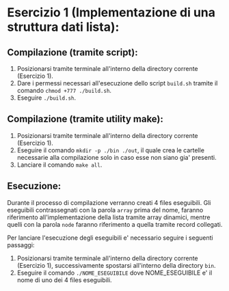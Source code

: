 # Esercizio 1 (Implementazione di una struttura dati lista):

## Compilazione (tramite script):
1. Posizionarsi tramite terminale all'interno della directory corrente (Esercizio 1).
2. Dare i permessi necessari all'esecuzione dello script `build.sh` tramite il comando `chmod +777 ./build.sh`.
3. Eseguire `./build.sh`.

## Compilazione (tramite utility make):
1. Posizionarsi tramite terminale all'interno della directory corrente (Esercizio 1).
2. Eseguire il comando `mkdir -p ./bin ./out`, il quale crea le cartelle necessarie alla compilazione solo in caso esse non siano gia' presenti.
3. Lanciare il comando `make all`.

## Esecuzione:
Durante il processo di compilazione verranno creati 4 files eseguibili.
Gli eseguibili contrassegnati con la parola `array` prima del nome, faranno riferimento all'implementazione della lista tramite array dinamici, mentre quelli con la parola `node` faranno riferimento a quella tramite record collegati.

Per lanciare l'esecuzione degli eseguibili e' necessario seguire i seguenti passaggi:
1. Posizionarsi tramite terminale all'interno della directory corrente (Esercizio 1), successivamente spostarsi all'interno della directory `bin`.
2. Eseguire il comando `./NOME_ESEGUIBILE` dove NOME_ESEGUIBILE e' il nome di uno dei 4 files eseguibili.
